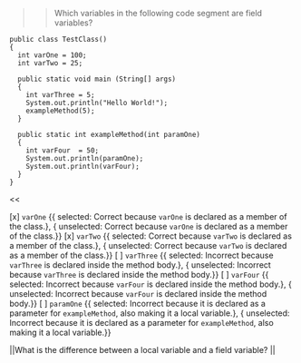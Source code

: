 >>Which variables in the following code segment are field variables?
<pre><code>public class TestClass()
{
  int varOne = 100;
  int varTwo = 25;

  public static void main (String[] args)
  {
    int varThree = 5;
    System.out.println("Hello World!");
    exampleMethod(5);
  }

  public static int exampleMethod(int paramOne)
  {
    int varFour  = 50;
    System.out.println(paramOne);
    System.out.println(varFour);
  }
}
</code></pre> <<

[x] <code>varOne</code> {{ selected: Correct because <code>varOne</code> is declared as a member of the class.}, { unselected: Correct because <code>varOne</code> is declared as a member of the class.}}
[x] <code>varTwo</code> {{ selected: Correct because <code>varTwo</code> is declared as a member of the class.}, { unselected: Correct because <code>varTwo</code> is declared as a member of the class.}}
[ ] <code>varThree</code> {{ selected: Incorrect because <code>varThree</code> is declared inside the method body.}, { unselected: Incorrect because <code>varThree</code> is declared inside the method body.}}
[ ] <code>varFour</code> {{ selected: Incorrect because <code>varFour</code> is declared inside the method body.}, { unselected: Incorrect because <code>varFour</code> is declared inside the method body.}}
[ ] <code>paramOne</code> {{ selected: Incorrect because it is declared as a parameter for <code>exampleMethod</code>, also making it a local variable.}, { unselected: Incorrect because it is declared as a parameter for <code>exampleMethod</code>, also making it a local variable.}}

||What is the difference between a local variable and a field variable? ||

